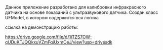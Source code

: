 Данное приложение разработано для калибровки инфракрасного датчика на основе показаний с ультразвукового датчика. Создан класс UFModel, в котором содержится вся логика

ссылка на демонстрацию работы:

https://drive.google.com/file/d/1iTZS7OW-qUDuKTJQQkxuVZmFqjUxmCeJ/view?usp=drivesdk